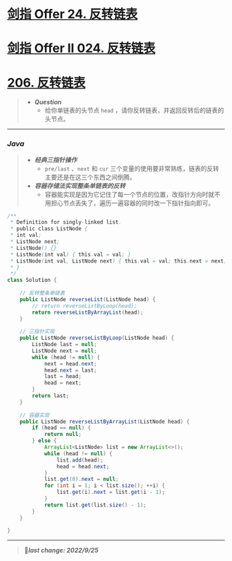 # [剑指 Offer 24. 反转链表](https://leetcode.cn/problems/fan-zhuan-lian-biao-lcof/)
# [剑指 Offer II 024. 反转链表](https://leetcode.cn/problems/UHnkqh/)
# [206. 反转链表](https://leetcode.cn/problems/reverse-linked-list/)

> - ***Question***
>   - 给你单链表的头节点 `head` ，请你反转链表，并返回反转后的链表的头节点。

---

### *Java*

>   - ***经典三指针操作***
>     - `pre/last` 、`next` 和 `cur` 三个变量的使用要非常熟练，链表的反转主要还是在这三个东西之间倒腾。
>   - ***容器存储法实现整条单链表的反转***
>     - 容器能实现是因为它记住了每一个节点的位置，改指针方向时就不用担心节点丢失了，遍历一遍容器的同时改一下指针指向即可。

```java
/**
 * Definition for singly-linked list.
 * public class ListNode {
 * int val;
 * ListNode next;
 * ListNode() {}
 * ListNode(int val) { this.val = val; }
 * ListNode(int val, ListNode next) { this.val = val; this.next = next; }
 * }
 */
class Solution {
    
    // 反转整条单链表
    public ListNode reverseList(ListNode head) {
        // return reverseListByLoop(head);
        return reverseListByArrayList(head);
    }
    
    // 三指针实现
    public ListNode reverseListByLoop(ListNode head) {
        ListNode last = null;
        ListNode next = null;
        while (head != null) {
            next = head.next;
            head.next = last;
            last = head;
            head = next;
        }
        return last;
    }
    
    // 容器实现
    public ListNode reverseListByArrayList(ListNode head) {
        if (head == null) {
            return null;
        } else {
            ArrayList<ListNode> list = new ArrayList<>();
            while (head != null) {
                list.add(head);
                head = head.next;
            }
            list.get(0).next = null;
            for (int i = 1; i < list.size(); ++i) {
                list.get(i).next = list.get(i - 1);
            }
            return list.get(list.size() - 1);
        }
    }
    
}
```

---

> 🚩***last change: 2022/9/25***
